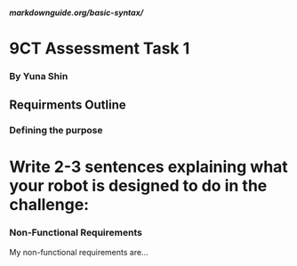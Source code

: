 ##### markdownguide.org/basic-syntax/

# 9CT Assessment Task 1
### By Yuna Shin

## Requirments Outline
### Defining the purpose
# Write 2-3 sentences explaining what your robot is designed to do in the challenge:



### Non-Functional Requirements
My non-functional requirements are... 
